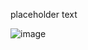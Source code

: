 placeholder text


![image](https://www.mdpi.com/molecules/molecules-26-04005/article_deploy/html/images/molecules-26-04005-g001-550.jpg)
